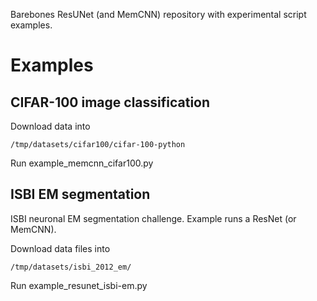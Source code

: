Barebones ResUNet (and MemCNN) repository with experimental script examples.

# Examples #

## CIFAR-100 image classification ## 

Download data into
```
/tmp/datasets/cifar100/cifar-100-python
```

Run example_memcnn_cifar100.py


## ISBI EM segmentation ##

ISBI neuronal EM segmentation challenge. Example runs a ResNet (or MemCNN).

Download data files into
```
/tmp/datasets/isbi_2012_em/
```

Run example_resunet_isbi-em.py
